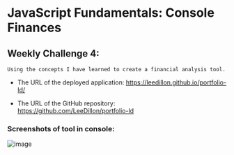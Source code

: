 # JavaScript Fundamentals: Console Finances

## Weekly Challenge 4: 

```
Using the concepts I have learned to create a financial analysis tool.
```



* The URL of the deployed application: https://leedillon.github.io/portfolio-ld/

* The URL of the GitHub repository: https://github.com/LeeDillon/portfolio-ld

### Screenshots of tool in console:
![image](https://user-images.githubusercontent.com/86656625/211357253-5d29f050-2683-435e-8a81-dbe8c9ce3710.png)






